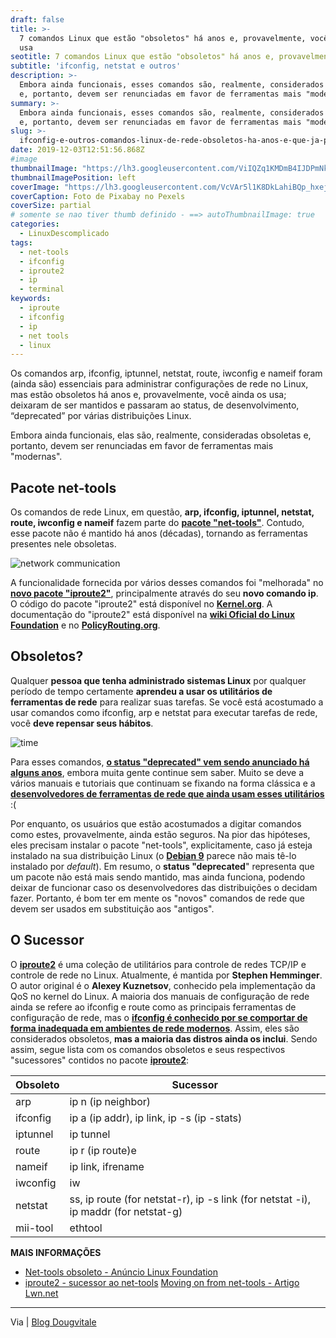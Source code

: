 ```yaml
---
draft: false
title: >-
  7 comandos Linux que estão "obsoletos" há anos e, provavelmente, você ainda os
  usa
seotitle: 7 comandos Linux que estão "obsoletos" há anos e, provavelmente, você ainda os usa
subtitle: 'ifconfig, netstat e outros'
description: >-
  Embora ainda funcionais, esses comandos são, realmente, considerados obsoletos
  e, portanto, devem ser renunciadas em favor de ferramentas mais "modernas".
summary: >-
  Embora ainda funcionais, esses comandos são, realmente, considerados obsoletos
  e, portanto, devem ser renunciadas em favor de ferramentas mais "modernas".
slug: >-
  ifconfig-e-outros-comandos-linux-de-rede-obsoletos-ha-anos-e-que-ja-possuem-sucessores
date: 2019-12-03T12:51:56.868Z
#image
thumbnailImage: "https://lh3.googleusercontent.com/ViIQZq1KMDmB4IJDPmNkJmXyxnZsl4I510Zjt371_6kURG2W5zFLR5aR1FrGvQjeDldPk6oLVHy9ThUG4rUdodsuLVcCUsre0Je5E5Ow2W_yH54GhMSgZqLdOSjWmURTrTx676-zDk57F-WG0Ethfa7ruaXwjSx5kNe3HspfK2_Fu94j_khhYEz_Ms38t4wWKQAvaxmz2ltuRX50DtZvbAVxZCl5UAd4bXbqwbcRxcwRAJTYzSjQsv1GLSXx2wK40ucDzWDBHCcqpbvsgxyfbjJ2Tc7H3JQFwKZOfa1QXVZe8cDpuwbgtBcDaEjxTWV51jSymuoOZO4YT7al3PB2srI2JOlW84Wft61J9PRgvOwvgYm7xNhTvNBCNyDuytcmr2JaZ13lvmga6vAizl2Q2iqKnZsY0W7j3mf71b1Jao2aZqRvo5CiMrFFF9GFUKbneDgKPjiwiWW8fTlmbZJkAnybiWXs1mcDG53_Jo-8cH9ddimMMpKztWWVITsMzFqrB4L2_CJUO-_tZQ1ZQMN8TBHqPdUVS95URFHMRWSecfhMe_6g4eI_W2jI0R-1IQiVCnj_UPbDs8EUTFhhA31yb-iIyXwaSGtNUEpolVWF9hoFrJT7JGL3GfIwLJFYyhUlchBCaSypHZ8e0jhsrXnQJWzE59dbq7JSN4660o49u8cgjA73foYj7DM=w1200-h800-no"
thumbnailImagePosition: left
coverImage: "https://lh3.googleusercontent.com/VcVAr5l1K8DkLahiBQp_hxejnupdP72xwXGqioBk6Q7rcXFLpya217YquXV6lCEPG_EmGntT5ELNVKjXkHeOk5DO9-wWVqwkfOHwDIGy23a-8ilffV1xLKNIl2YEY828OBYYVpjeivCne7AbRJuFePvl9FGG65G52jxMw_qwOwm5Yi0QV8BD2arSeO3BZyCAHF5tQoEv3-pThLp-fYJf4EVe0JbO-5WX31VaWGKvaGSBls64Dn5nTKQjcwOd6_upj9VYx2wFGakr7wi-6Au0fz72VNUINvWqCSNfdA-uK8ApBP_32qjNJ6pq--EQh_xluF5zci0zFVpGOLytFeq63A9Rd3bJPuXmB77Fhou4dYGZHyaqVLlLCTx3sxUkfWkquwvihuwQGsg4PUNeaFzOIZfDB8_YNenrd5YTDwxxXQI03CiGr2VQwKC7hTZxGByGLnWnQawQmkYSUHIvdmrffUBbvebdyCCEsOZm7TtWA9cDGdY9TO8ZFvVRK8yzOyg9C2vhN7mLWQBvMoz1BwmfjlR6hFkQuwrUqsxWVJ3059-p6wubaMPeN4A72ZRHRIJKXSQeoMQnPJC2ktS-qH1sVprtJri2CehCRwmhSccgsfuIJWk6HPfmBk0vYh2I_DBRJRnTZ0sKl0Z4ENRzkq_DsYT5cLPmsIroBDYBaNuou89uaxlTzxXuBRg=w1420-h949-no"
coverCaption: Foto de Pixabay no Pexels    
coverSize: partial
# somente se nao tiver thumb definido - ==> autoThumbnailImage: true
categories:
  - LinuxDescomplicado
tags:
  - net-tools
  - ifconfig
  - iproute2
  - ip
  - terminal
keywords:
  - iproute
  - ifconfig
  - ip
  - net tools
  - linux
---
```

Os comandos arp, ifconfig, iptunnel, netstat, route, iwconfig e nameif foram (ainda são) essenciais para administrar configurações de rede no Linux, mas estão obsoletos há anos e, provavelmente, você ainda os usa; deixaram de ser mantidos e passaram ao status, de desenvolvimento, “deprecated” por várias distribuições Linux. 

Embora ainda funcionais, elas são, realmente, consideradas obsoletas e, portanto, devem ser renunciadas em favor de ferramentas mais "modernas".

## **Pacote net-tools**

Os comandos de rede Linux, em questão, **arp, ifconfig, iptunnel, netstat, route, iwconfig e nameif** fazem parte do **[pacote "net-tools"](https://wiki.linuxfoundation.org/networking/net-tools)**. Contudo, esse pacote não é mantido há anos (décadas), tornando as ferramentas presentes nele obsoletas. 

![network communication](../../../images/network_communicatio_Akldj.jpg) 

A funcionalidade fornecida por vários desses comandos foi "melhorada" no **[novo pacote "iproute2"](http://en.wikipedia.org/wiki/Iproute2)**, principalmente através do seu **novo comando ip**. O código do pacote "iproute2" está disponível no **[Kernel.org](https://www.kernel.org/pub/linux/utils/net/iproute2/)**. A documentação do "iproute2" está disponível na [**wiki Oficial do Linux Foundation**](http://www.linuxfoundation.org/collaborate/workgroups/networking/iproute2) e no **[PolicyRouting.org](http://www.policyrouting.org/iproute2-toc.html)**.

## **Obsoletos?**

Qualquer **pessoa que tenha administrado sistemas Linux** por qualquer período de tempo certamente **aprendeu a usar os utilitários de ferramentas de rede** para realizar suas tarefas. Se você está acostumado a usar comandos como ifconfig, arp e netstat para executar tarefas de rede, você **deve repensar seus hábitos**.

![time](../../../images/e8005d337be2fcd130d1_i8S4v.jpg) 

Para esses comandos, **[o status "deprecated" vem sendo anunciado há alguns anos](http://br-linux.org/2016/01/deprecated-ifconfig-route-e-outros-comandos-classicos-de-rede-no-linux-que-tem-sucessores-que-voce-precisa-conhecer.html)**, embora muita gente continue sem saber. Muito se deve a vários manuais e tutoriais que continuam se fixando na forma clássica e a **[desenvolvedores de ferramentas de rede que ainda usam esses utilitários](https://lwn.net/Articles/710533/)** :( 

Por enquanto, os usuários que estão acostumados a digitar comandos como estes, provavelmente, ainda estão seguros. Na pior das hipóteses, eles precisam instalar o pacote "net-tools", explicitamente, caso já esteja instalado na sua distribuição Linux (o **[Debian 9](https://www.linuxdescomplicado.com.br/2017/06/debian-9-stretch-atualizacao-de-uma-das-maiores-distribuicoes-linux-e-divulgada-confira-novidades.html)** parece não mais tê-lo instalado por _default_). Em resumo, o **status "deprecated**" representa que um pacote não está mais sendo mantido, mas ainda funciona, podendo deixar de funcionar caso os desenvolvedores das distribuições o decidam fazer. Portanto, é bom ter em mente os "novos" comandos de rede que devem ser usados em substituição aos "antigos".

## **O Sucessor**

O **[iproute2](https://wiki.linuxfoundation.org/networking/iproute2)** é uma coleção de utilitários para controle de redes TCP/IP e controle de rede no Linux. Atualmente, é mantida por **Stephen Hemminger**. O autor original é o **Alexey Kuznetsov**, conhecido pela implementação da QoS no kernel do Linux. A maioria dos manuais de configuração de rede ainda se refere ao ifconfig e route como as principais ferramentas de configuração de rede, mas o [**ifconfig é conhecido por se comportar de forma inadequada em ambientes de rede modernos**](https://wiki.linuxfoundation.org/networking/iproute2). Assim, eles são considerados obsoletos, **mas a maioria das distros ainda os inclui**. Sendo assim, segue lista com os comandos obsoletos e seus respectivos "sucessores" contidos no pacote **[iproute2](https://wiki.linuxfoundation.org/networking/iproute2)**:

|Obsoleto|Sucessor|
|--- |--- |
|arp|ip n (ip neighbor)|
|ifconfig|ip a (ip addr), ip link, ip -s (ip -stats)|
|iptunnel|ip tunnel|
|route|ip r (ip route)e|
|nameif|ip link, ifrename|
|iwconfig|iw|
|netstat|ss, ip route (for netstat-r), ip -s link (for netstat -i), ip maddr (for netstat-g)|
|mii-tool|ethtool|

**MAIS INFORMAÇÕES** 

* [Net-tools obsoleto - Anúncio Linux Foundation](http://www.linuxfoundation.org/collaborate/workgroups/networking/net-tools)
* [iproute2 - sucessor ao net-tools](https://wiki.linuxfoundation.org/networking/iproute2) [Moving on from net-tools - Artigo Lwn.net](https://lwn.net/Articles/710533/)

* * *

Via | [Blog Dougvitale](https://dougvitale.wordpress.com/2011/12/21/deprecated-linux-networking-commands-and-their-replacements/)
